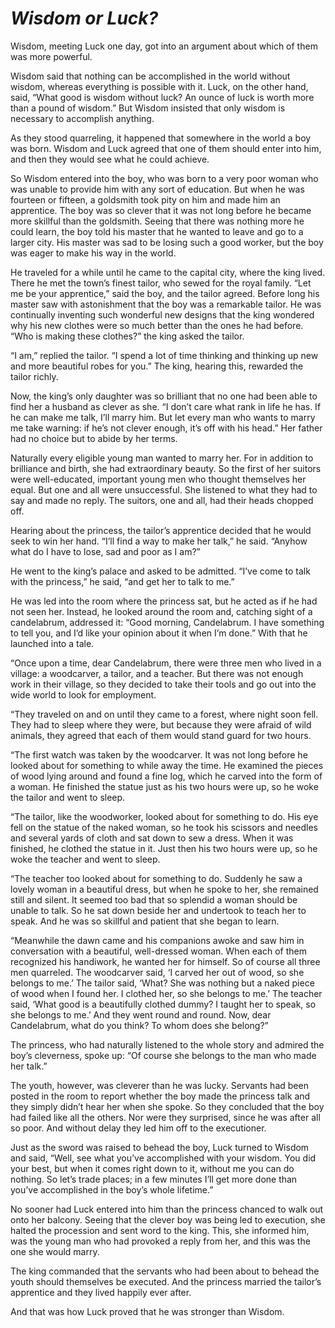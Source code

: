 # ***Wisdom or Luck?***



Wisdom, meeting Luck one day, got into an argument about which of them was more powerful.

Wisdom said that nothing can be accomplished in the world without wisdom, whereas everything is possible with it. Luck, on the other hand, said, “What good is wisdom without luck? An ounce of luck is worth more than a pound of wisdom.” But Wisdom insisted that only wisdom is necessary to accomplish anything.

As they stood quarreling, it happened that somewhere in the world a boy was born. Wisdom and Luck agreed that one of them should enter into him, and then they would see what he could achieve.

So Wisdom entered into the boy, who was born to a very poor woman who was unable to provide him with any sort of education. But when he was fourteen or fifteen, a goldsmith took pity on him and made him an apprentice. The boy was so clever that it was not long before he became more skillful than the goldsmith. Seeing that there was nothing more he could learn, the boy told his master that he wanted to leave and go to a larger city. His master was sad to be losing such a good worker, but the boy was eager to make his way in the world.

He traveled for a while until he came to the capital city, where the king lived. There he met the town’s finest tailor, who sewed for the royal family. “Let me be your apprentice,” said the boy, and the tailor agreed. Before long his master saw with astonishment that the boy was a remarkable tailor. He was continually inventing such wonderful new designs that the king wondered why his new clothes were so much better than the ones he had before. “Who is making these clothes?” the king asked the tailor.

“I am,” replied the tailor. “I spend a lot of time thinking and thinking up new and more beautiful robes for you.” The king, hearing this, rewarded the tailor richly.

Now, the king’s only daughter was so brilliant that no one had been able to find her a husband as clever as she. “I don’t care what rank in life he has. If he can make me talk, I’ll marry him. But let every man who wants to marry me take warning: if he’s not clever enough, it’s off with his head.” Her father had no choice but to abide by her terms.

Naturally every eligible young man wanted to marry her. For in addition to brilliance and birth, she had extraordinary beauty. So the first of her suitors were well-educated, important young men who thought themselves her equal. But one and all were unsuccessful. She listened to what they had to say and made no reply. The suitors, one and all, had their heads chopped off.

Hearing about the princess, the tailor’s apprentice decided that he would seek to win her hand. “I’ll find a way to make her talk,” he said. “Anyhow what do I have to lose, sad and poor as I am?”

He went to the king’s palace and asked to be admitted. “I’ve come to talk with the princess,” he said, “and get her to talk to me.”

He was led into the room where the princess sat, but he acted as if he had not seen her. Instead, he looked around the room and, catching sight of a candelabrum, addressed it: “Good morning, Candelabrum. I have something to tell you, and I’d like your opinion about it when I’m done.” With that he launched into a tale.

“Once upon a time, dear Candelabrum, there were three men who lived in a village: a woodcarver, a tailor, and a teacher. But there was not enough work in their village, so they decided to take their tools and go out into the wide world to look for employment.

“They traveled on and on until they came to a forest, where night soon fell. They had to sleep where they were, but because they were afraid of wild animals, they agreed that each of them would stand guard for two hours.

“The first watch was taken by the woodcarver. It was not long before he looked about for something to while away the time. He examined the pieces of wood lying around and found a fine log, which he carved into the form of a woman. He finished the statue just as his two hours were up, so he woke the tailor and went to sleep.

“The tailor, like the woodworker, looked about for something to do. His eye fell on the statue of the naked woman, so he took his scissors and needles and several yards of cloth and sat down to sew a dress. When it was finished, he clothed the statue in it. Just then his two hours were up, so he woke the teacher and went to sleep.

“The teacher too looked about for something to do. Suddenly he saw a lovely woman in a beautiful dress, but when he spoke to her, she remained still and silent. It seemed too bad that so splendid a woman should be unable to talk. So he sat down beside her and undertook to teach her to speak. And he was so skillful and patient that she began to learn.

“Meanwhile the dawn came and his companions awoke and saw him in conversation with a beautiful, well-dressed woman. When each of them recognized his handiwork, he wanted her for himself. So of course all three men quarreled. The woodcarver said, ‘I carved her out of wood, so she belongs to me.’ The tailor said, ‘What? She was nothing but a naked piece of wood when I found her. I clothed her, so she belongs to me.’ The teacher said, ‘What good is a beautifully clothed dummy? I taught her to speak, so she belongs to me.’ And they went round and round. Now, dear Candelabrum, what do you think? To whom does she belong?”

The princess, who had naturally listened to the whole story and admired the boy’s cleverness, spoke up: “Of course she belongs to the man who made her talk.”

The youth, however, was cleverer than he was lucky. Servants had been posted in the room to report whether the boy made the princess talk and they simply didn’t hear her when she spoke. So they concluded that the boy had failed like all the others. Nor were they surprised, since he was after all so poor. And without delay they led him off to the executioner.

Just as the sword was raised to behead the boy, Luck turned to Wisdom and said, “Well, see what you’ve accomplished with your wisdom. You did your best, but when it comes right down to it, without me you can do nothing. So let’s trade places; in a few minutes I’ll get more done than you’ve accomplished in the boy’s whole lifetime.”

No sooner had Luck entered into him than the princess chanced to walk out onto her balcony. Seeing that the clever boy was being led to execution, she halted the procession and sent word to the king. This, she informed him, was the young man who had provoked a reply from her, and this was the one she would marry.

The king commanded that the servants who had been about to behead the youth should themselves be executed. And the princess married the tailor’s apprentice and they lived happily ever after.

And that was how Luck proved that he was stronger than Wisdom.
